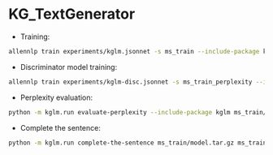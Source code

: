 # KG_TextGenerator
* Training:
```sh
allennlp train experiments/kglm.jsonnet -s ms_train --include-package kglm
 ```
* Discriminator model training:
```sh
allennlp train experiments/kglm-disc.jsonnet -s ms_train_perplexity --include-package kglm
```
* Perplexity evaluation:
<!-- Note: Had to comment out the line #iterator.eval() on line 163 in file - kglm/commands/evaluate_perplexity.py -->
```sh
python -m kglm.run evaluate-perplexity --include-package kglm ms_train/model.tar.gz ms_train_perplexity/model.tar.gz data/linked-wikitext-2/valid.jsonl
```
* Complete the sentence:
<!-- Note: changes to the file - kglm/commands/complete_the_sentence.py -->
```sh
python -m kglm.run complete-the-sentence ms_train/model.tar.gz ms_train_perplexity/model.tar.gz experiments/complete_the_sentence.jsonl --include-package kglm
```
